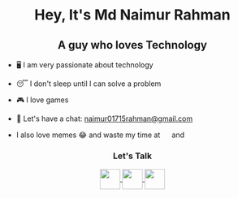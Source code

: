 <h1 align="center">Hey, It's Md Naimur Rahman </h1>

<h2 align="center">A guy who loves Technology</h2> 


- 🖥 I am very passionate about technology 

- 😴 I don't sleep until I can solve a problem

- 🎮 I love games

- 🤗 Let's have a chat: naimur01715rahman@gmail.com

- I also love memes 😂 and waste my time at <img src="https://image.flaticon.com/icons/png/512/2111/2111589.png" width="15px"> and  <img src="https://image.flaticon.com/icons/png/512/145/145802.png" width="15px">

<h3 align="center">Let's Talk</h3>

<p align="center">
<a href="https://www.facebook.com/naimzq" target="_blank"> <img src="https://simpleicons.org/icons/facebook.svg" width="40px" align="center"> </a>
<a href="https://www.twitter.com/NaimProg" target="_blank"> <img src="https://simpleicons.org/icons/twitter.svg" width="40px" align="center"> </a>
<a href="https://www.instagram.com/naim_motu" target="_blank"> <img src="https://simpleicons.org/icons/instagram.svg" width="40px" align="center"> </a>
</p>


